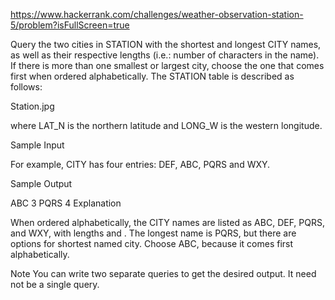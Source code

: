 https://www.hackerrank.com/challenges/weather-observation-station-5/problem?isFullScreen=true

Query the two cities in STATION with the shortest and longest CITY names, as well as their respective lengths (i.e.: number of characters in the name). If there is more than one smallest or largest city, choose the one that comes first when ordered alphabetically.
The STATION table is described as follows:

Station.jpg

where LAT_N is the northern latitude and LONG_W is the western longitude.

Sample Input

For example, CITY has four entries: DEF, ABC, PQRS and WXY.

Sample Output

ABC 3
PQRS 4
Explanation

When ordered alphabetically, the CITY names are listed as ABC, DEF, PQRS, and WXY, with lengths and . The longest name is PQRS, but there are options for shortest named city. Choose ABC, because it comes first alphabetically.

Note
You can write two separate queries to get the desired output. It need not be a single query.
